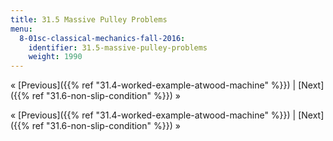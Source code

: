 ```yaml
---
title: 31.5 Massive Pulley Problems
menu:
  8-01sc-classical-mechanics-fall-2016:
    identifier: 31.5-massive-pulley-problems
    weight: 1990
---
```

« [Previous]({{% ref "31.4-worked-example-atwood-machine" %}}) | [Next]({{% ref "31.6-non-slip-condition" %}}) »

« [Previous]({{% ref "31.4-worked-example-atwood-machine" %}}) | [Next]({{% ref "31.6-non-slip-condition" %}}) »
